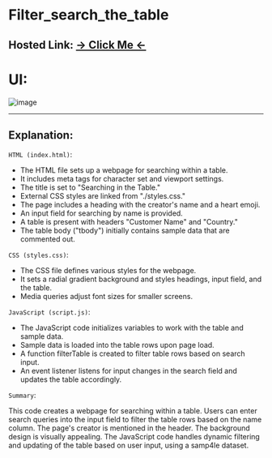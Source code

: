 # Filter_search_the_table
## Hosted Link: [→ Click Me ←](https://mayankkatheriya.github.io/Filter_search_the_table/)

# UI:
![image](https://github.com/Mayankkatheriya/Filter_search_the_table/assets/128832286/29ac3ba5-da54-4177-81b6-0f6b42ed654d)

---

## Explanation:

`HTML (index.html)`:

* The HTML file sets up a webpage for searching within a table.
* It includes meta tags for character set and viewport settings.
* The title is set to "Searching in the Table."
* External CSS styles are linked from "./styles.css."
* The page includes a heading with the creator's name and a heart emoji.
* An input field for searching by name is provided.
* A table is present with headers "Customer Name" and "Country."
* The table body ("tbody") initially contains sample data that are commented out.

`CSS (styles.css)`:

* The CSS file defines various styles for the webpage.
* It sets a radial gradient background and styles headings, input field, and the table.
* Media queries adjust font sizes for smaller screens.

`JavaScript (script.js)`:

* The JavaScript code initializes variables to work with the table and sample data.
* Sample data is loaded into the table rows upon page load.
* A function filterTable is created to filter table rows based on search input.
* An event listener listens for input changes in the search field and updates the table accordingly.

`Summary`:

This code creates a webpage for searching within a table. Users can enter search queries into the input field to filter the table rows based on the name column. The page's creator is mentioned in the header. The background design is visually appealing. The JavaScript code handles dynamic filtering and updating of the table based on user input, using a samp4le dataset.
